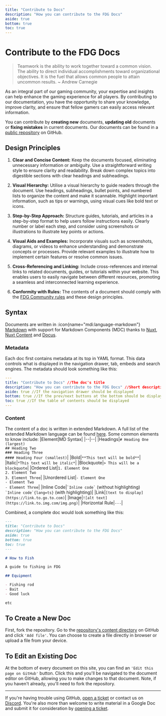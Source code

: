 ```yaml
---
title: "Contribute to Docs"
description: "How you can contribute to the FDG Docs"
aside: true
bottom: true
toc: true
---
```


# Contribute to the FDG Docs

> Teamwork is the ability to work together toward a common vision. The ability to direct individual accomplishments toward organizational objectives. It is the fuel that allows common people to attain uncommon results.
> ~ Andrew Carnegie

As an integral part of our gaming community, your expertise and insights can help enhance the gaming experience for all players. By contributing to our documentation, you have the opportunity to share your knowledge, improve clarity, and ensure that fellow gamers can easily access relevant information.

You can contribute by **creating new** documents, **updating old** documents or **fixing mistakes** in current documents. Our documents can be found in a [public repository](https://github.com/fdg-rp/web-landing) on GitHub.

## Design Principles

1. **Clear and Concise Content:** Keep the documents focused, eliminating unnecessary information or ambiguity. Use a straightforward writing style to ensure clarity and readability. Break down complex topics into digestible sections with clear headings and subheadings.
2. **Visual Hierarchy:** Utilise a visual hierarchy to guide readers through the document. Use headings, subheadings, bullet points, and numbered lists to organize the content and make it scannable. Highlight important information, such as tips or warnings, using visual cues like bold text or icons.
3. **Step-by-Step Approach:** Structure guides, tutorials, and articles in a step-by-step format to help users follow instructions easily. Clearly number or label each step, and consider using screenshots or illustrations to illustrate key points or actions.
4. **Visual Aids and Examples:** Incorporate visuals such as screenshots, diagrams, or videos to enhance understanding and demonstrate concepts or processes. Provide relevant examples to illustrate how to implement certain features or resolve common issues.
5. **Cross-Referencing and Linking:** Include cross-references and internal links to related documents, guides, or tutorials within your website. This enables users to easily navigate between different resources, promoting a seamless and interconnected learning experience.

6. **Conformity with Rules:** The contents of a document should comply with the [FDG Community rules](/server-docs/rules/rules-overview) and these design principles.

## Syntax

Documents are written in :icon{name="mdi:language-markdown"} [Markdown](https://www.markdownguide.org/) with support for Markdown Components (MDC) thanks to [Nuxt](https://nuxt.com/), [Nuxt Content](https://content.nuxtjs.org/) and [Docus](https://docus.dev/).

### Metadata

Each doc first contains metadata at its top in YAML format. This data controls what is displayed in the navigation drawer, tab, embeds and search engines. The metadata should look something like this:

```yaml
---
title: "Contribute to Docs"	//The doc's title
description: "How you can contribute to the FDG Docs" //Short description
aside: true //If the navigation drawer should be displayed
bottom: true //If the prev/next buttons at the bottom should be displayed
toc: true //If the table of contents should be displayed
---
```

### Content

The content of a doc is written in extended Markdown. A full list of the extended Markdown language can be found [here](https://www.markdownguide.org/cheat-sheet/). Some common elements to know include:
|Element|MD Syntax|
|--|--|
|Headings|`# Heading One (largest)`<br>`## Heading Two`<br>`### Heading Three`<br>`#### Heading Four (smallest)`|
|Bold|`**This text will be bold**`|
|Italic|`*This text will be italic*`|
|Blockquote|`> This will be a blockquote`|
|Ordered List|`1. Element One`<br>`2. Element Two`<br>`3. Element Three`|
|Unordered List|`- Element One`<br>`- Element Two`<br>`- Element Three`|
|Inline Code|`` `Inline code` `` (without highlighting)<br>`` `Inline code`{lang=ts} `` (with highlighting)|
|Link|`[text to display](https://link.to.go.to.com)`|
|Image|`![alt text](https://link.to.img.com/img.png)`|
|Horizontal Rule|`---`|

Combined, a complete doc would look something like this:

```md [how-to-fish-fake.md]
---
title: "Contribute to Docs"
description: "How you can contribute to the FDG Docs"
aside: true
bottom: true
toc: true
---

# How to Fish

A guide to fishing in FDG

## Equipment

- Fishing rod
- Bait
- Good luck

etc
```

## To Create a New Doc

First, fork the repository. Go to the [repository's content directory](https://github.com/fdg-rp/web-landing/tree/main/content) on GitHub and click `'Add file'`. You can choose to create a file directly in browser or upload a file from your device.

## To Edit an Existing Doc

At the bottom of every document on this site, you can find an `'Edit this page on GitHub'` button. Click this and you'll be navigated to the document editor on GitHub, allowing you to make changes to that document. Note, if you haven't already, you'll need to fork the repository.

---

If you're having trouble using GitHub, [open a ticket](https://support.fatduckgaming.com) or contact us on [Discord](https://discord.gg/fatduckgaming). You're also more than welcome to write material in a Google Doc and submit it for consideration by [opening a ticket](https://support.fatduckgaming.com).
